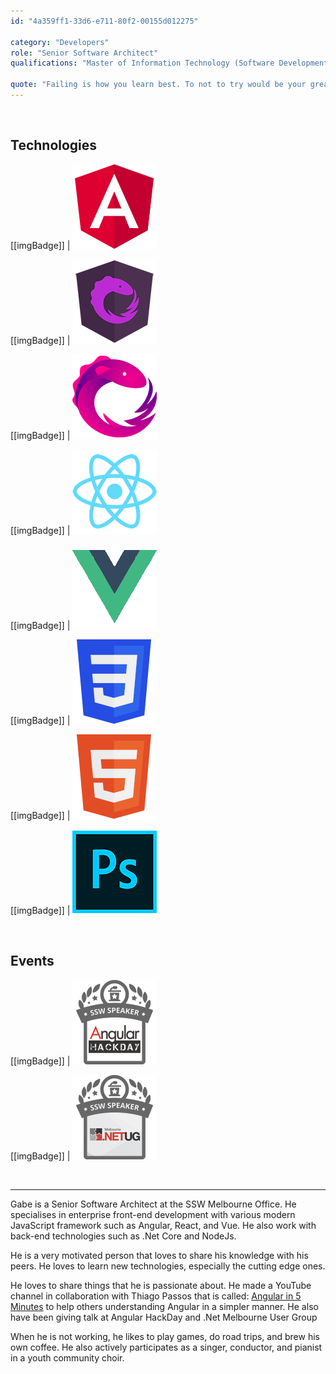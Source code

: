 ```yaml
---
id: "4a359ff1-33d6-e711-80f2-00155d012275"

category: "Developers"
role: "Senior Software Architect"
qualifications: "Master of Information Technology (Software Development)"

quote: "Failing is how you learn best. To not to try would be your greatest fall."
---
```


<br/>

## Technologies

[[imgBadge]]
| ![Angular Icon](../badges/Developer-angular.png)

[[imgBadge]]
| ![Ngrx Icon](../badges/Developer-ngrx.png)

[[imgBadge]]
| ![RxJs Icon](../badges/Developer-rxjs.png)

[[imgBadge]]
| ![React Icon](../badges/Developer-react.png)

[[imgBadge]]
| ![Vue.Js Icon](../badges/Developer-vuejs.png)

[[imgBadge]]
| ![CSS3 Icon](../badges/Designer-web-css3.png)

[[imgBadge]]
| ![HTML5 Icon](../badges/Designer-web-html5.png)

[[imgBadge]]
| ![Adobe Photoshop Icon](../badges/Designer-adobe-photoshop.png)

<br/>

## Events

[[imgBadge]]
| ![Angular Hackday Icon](../badges/Event-hackday-angular.png)

[[imgBadge]]
| ![dotNet UserGroup Melbourne Icon](../badges/Event-ug-melbourne.png)

<br/>

---

Gabe is a Senior Software Architect at the SSW Melbourne Office. He specialises in enterprise front-end development with various modern JavaScript framework such as Angular, React, and Vue. He also work with back-end technologies such as .Net Core and NodeJs.

He is a very motivated person that loves to share his knowledge with his peers. He loves to learn new technologies, especially the cutting edge ones.

He loves to share things that he is passionate about. He made a YouTube channel in collaboration with Thiago Passos that is called: [Angular in 5 Minutes](https://www.youtube.com/channel/UCHYi-ucclDksXxMOUTgyixQ) to help others understanding Angular in a simpler manner. He also have been giving talk at Angular HackDay and .Net Melbourne User Group

When he is not working, he likes to play games, do road trips, and brew his own coffee. He also actively participates as a singer, conductor, and pianist in a youth community choir.
